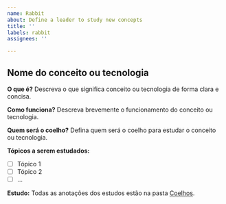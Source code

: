 ```yaml
---
name: Rabbit
about: Define a leader to study new concepts 
title: ''
labels: rabbit
assignees: ''

---
```


## Nome do conceito ou tecnologia

**O que é?**
Descreva o que significa conceito ou tecnologia de forma clara e concisa.

**Como funciona?**
Descreva brevemente o funcionamento do conceito ou tecnologia.

**Quem será o coelho?**
Defina quem será o coelho para estudar o conceito ou tecnologia.

**Tópicos a serem estudados:**

- [ ] Tópico 1
- [ ] Tópico 2
- [ ] ...

**Estudo:**
Todas as anotações dos estudos estão na pasta [Coelhos](https://github.com/unb-mds/2024-2-AcheiUnB/tree/main/Coelhos).

